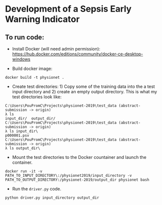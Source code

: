 # Development of a Sepsis Early Warning Indicator

## To run code:

- Install Docker (will need admin permission): https://hub.docker.com/editions/community/docker-ce-desktop-windows

- Build docker image:
```
docker build -t physionet .
```

- Create test directories: 1) Copy some of the training data into the a test input directory and 2) create an empty output directory. This is what my test directories look like:
```
C:\Users\PouPromC\Projects\physionet-2019\test_data (abstract-submission -> origin)
λ ls
input_dir/  output_dir/
C:\Users\PouPromC\Projects\physionet-2019\test_data (abstract-submission -> origin)
λ ls input_dir\
p000001.psv
C:\Users\PouPromC\Projects\physionet-2019\test_data (abstract-submission -> origin)
λ ls output_dir\
```


- Mount the test directories to the Docker countainer and launch the container.

```
docker run -it -v PATH_TO_INPUT_DIRECTORY\:/physionet2019/input_directory -v PATH_TO_OUTPUT_DIRECTORY:/physionet-2019/output_dir physionet bash
```

- Run the `driver.py` code.
```
python driver.py input_directory output_dir
```
